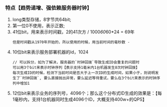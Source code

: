 
### 特点【趋势递增、强依赖服务器时钟】
1. long类型存储，8字节共64bit;
2. 第一位0不使用，表示正数;
3. 41位bit，用来表示时间戳，2的41次方 / 1000*60*60*24  = 69年
    ```
    但是时间戳从1970年开始的，所以使用的时候，用当前时间的毫秒数 - 
    ```
4. 10位bit来表示服务部署机器的id，1024
    ```
    // 可以拆分，如为了解决，服务器的`时钟回拨`导致生成ID会重复的问题时
    可以用3个bit来表示时钟序列【表示支持1毫米内1台机器发生8次时钟回拨】
    每次生成ID的时候，检测下当前时间是否大于上一次ID的生成时间，如果小于，则说明发生了`时钟回拨`, 要么直接抛出异常，要么延迟等待重试，要么在3个bit来表示的时钟序列中增加1

    ```
5. 12位bit来表示业务的序列号，4096个；那么这个分布式ID生成的效果是：【每1毫秒内，支持1台机器同时生成4096个ID，大概支持400w+的QPS】     